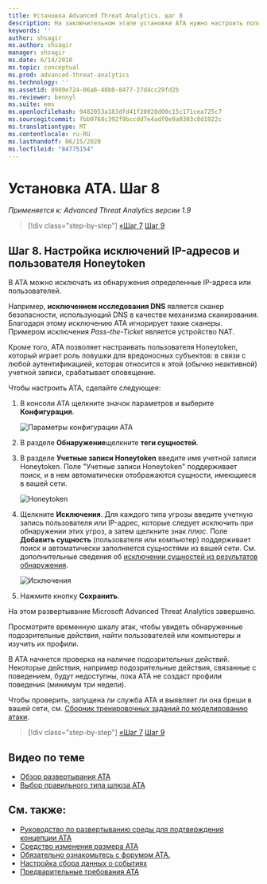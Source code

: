 ```yaml
---
title: Установка Advanced Threat Analytics. шаг 8
description: На заключительном этапе установки ATA нужно настроить пользователя Honeytoken.
keywords: ''
author: shsagir
ms.author: shsagir
manager: shsagir
ms.date: 6/14/2018
ms.topic: conceptual
ms.prod: advanced-threat-analytics
ms.technology: ''
ms.assetid: 8980e724-06a6-40b0-8477-27d4cc29fd2b
ms.reviewer: bennyl
ms.suite: ems
ms.openlocfilehash: 9482053a183dfd41f20028d00c15c171cea725c7
ms.sourcegitcommit: fbb0768c392f9bccdd7e4adf0e9a0303c8d1922c
ms.translationtype: MT
ms.contentlocale: ru-RU
ms.lasthandoff: 06/15/2020
ms.locfileid: "84775154"
---
```

# <a name="install-ata---step-8"></a>Установка ATA. Шаг 8

*Применяется к: Advanced Threat Analytics версии 1.9*

> [!div class="step-by-step"]
> [«Шаг 7](vpn-integration-install-step.md) 
>  [Шаг 9](install-ata-step9-samr.md)

## <a name="step-8-configure-ip-address-exclusions-and-honeytoken-user"></a>Шаг 8. Настройка исключений IP-адресов и пользователя Honeytoken

В ATA можно исключать из обнаружения определенные IP-адреса или пользователей. 

Например, **исключением исследования DNS** является сканер безопасности, использующий DNS в качестве механизма сканирования. Благодаря этому исключению ATA игнорирует такие сканеры. Примером исключения *Pass-the-Ticket* является устройство NAT.    

Кроме того, ATA позволяет настраивать пользователя Honeytoken, который играет роль ловушки для вредоносных субъектов: в связи с любой аутентификацией, которая относится к этой (обычно неактивной) учетной записи, срабатывает оповещение.

Чтобы настроить ATA, сделайте следующее:

1.  В консоли ATA щелкните значок параметров и выберите **Конфигурация**.

    ![Параметры конфигурации ATA](media/ATA-config-icon.png)

2.  В разделе **Обнаружение**щелкните **теги сущностей**.

2. В разделе **Учетные записи Honeytoken** введите имя учетной записи Honeytoken. Поле "Учетные записи Honeytoken" поддерживает поиск, и в нем автоматически отображаются сущности, имеющиеся в вашей сети.

   ![Honeytoken](media/honeytoken.png)

3. Щелкните **Исключения**. Для каждого типа угрозы введите учетную запись пользователя или IP-адрес, которые следует исключить при обнаружении этих угроз, а затем щелкните знак *плюс*. Поле **Добавить сущность** (пользователя или компьютер) поддерживает поиск и автоматически заполняется сущностями из вашей сети. См. дополнительные сведения об [исключении сущностей из результатов обнаружения](excluding-entities-from-detections.md).

   ![Исключения](media/exclusions.png)

4.  Нажмите кнопку **Сохранить**.


На этом развертывание Microsoft Advanced Threat Analytics завершено.

Просмотрите временную шкалу атак, чтобы увидеть обнаруженные подозрительные действия, найти пользователей или компьютеры и изучить их профили.

В ATA начнется проверка на наличие подозрительных действий. Некоторые действия, например подозрительные действия, связанные с поведением, будут недоступны, пока ATA не создаст профили поведения (минимум три недели).

Чтобы проверить, запущена ли служба ATA и выявляет ли она бреши в вашей сети, см. [Сборник тренировочных заданий по моделированию атаки](https://docs.microsoft.com/enterprise-mobility-security/solutions/ata-attack-simulation-playbook).


> [!div class="step-by-step"]
> [«Шаг 7](vpn-integration-install-step.md) 
>  [Шаг 9](install-ata-step9-samr.md)


## <a name="related-videos"></a>Видео по теме
- [Обзор развертывания ATA](https://channel9.msdn.com/Shows/Microsoft-Security/Overview-of-ATA-Deployment-in-10-Minutes)
- [Выбор правильного типа шлюза ATA](https://channel9.msdn.com/Shows/Microsoft-Security/ATA-Deployment-Choose-the-Right-Gateway-Type)


## <a name="see-also"></a>См. также:
- [Руководство по развертыванию среды для подтверждения концепции ATA](https://aka.ms/atapoc)
- [Средство изменения размера ATA](https://aka.ms/atasizingtool)
- [Обязательно ознакомьтесь с форумом ATA.](https://social.technet.microsoft.com/Forums/security/home?forum=mata)
- [Настройка сбора данных о событиях](configure-event-collection.md)
- [Предварительные требования ATA](ata-prerequisites.md)

